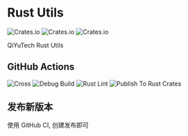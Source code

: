 # Rust Utils

![Crates.io](https://img.shields.io/crates/v/rs_utils)
![Crates.io](https://img.shields.io/crates/l/rs_utils)
![Crates.io](https://img.shields.io/crates/d/rs_utils)

QiYuTech Rust Utils

## GitHub Actions

![Cross](https://github.com/QiYuTechDev/rs_utils/workflows/Cross/badge.svg?branch=main)
![Debug Build](https://github.com/QiYuTechDev/rs_utils/workflows/Debug%20Build/badge.svg?branch=main)
![Rust Lint](https://github.com/QiYuTechDev/rs_utils/workflows/Rust%20Lint/badge.svg)
![Publish To Rust Crates](https://github.com/QiYuTechDev/rs_utils/workflows/Publish%20To%20Rust%20Crates/badge.svg)


## 发布新版本

使用 GitHub CI, 创建发布即可
